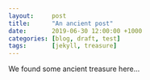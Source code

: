 ```yaml
---
layout:     post
title:      "An ancient post"
date:       2019-06-30 12:00:00 +1000
categories: [blog, draft, test]
tags:       [jekyll, treasure]
---
```


We found some ancient treasure here...

